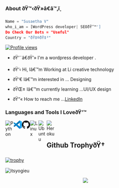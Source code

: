 
### About ðŸ™‹ðŸ»â€â™‚ï¸
```python
Name = "Susaetha V"
who_i_am = [WordPress developer| SEOðŸ’™']
Do Check Our Bots = "Useful"
Country = "ðŸ‡®ðŸ‡³"
```
[![Profile views](https://gpvc.arturio.dev/itsyogieu)](https://github.com/itsyogieu)





- ðŸ‘¨â€ðŸ’» I'm a wordpress developer .
- ðŸ‘‹ Hi, Iâ€™m Working at Li creative technology
- ðŸ‘€ Iâ€™m interested in ... Designing 
- ðŸŒ± Iâ€™m currently learning ...UI/UX design 

- ðŸ“« How to reach me ...[LinkedIn](https://www.linkedin.com/in/susaetha-vijayarao-001b89258)



<!---
itsyogieu/itsyogieu is a âœ¨ special âœ¨ repository because its `README.md` (this file) appears on your GitHub profile.
You can click the Preview link to take a look at your changes.
--->

### Languages and Tools I LoveðŸ’™
[<img align="left" alt="Python" width="26px" src="https://upload.wikimedia.org/wikipedia/commons/thumb/c/c3/Python-logo-notext.svg/600px-Python-logo-notext.svg.png" />](https://python.org/)
[<img align="left" alt="Visual Studio Code" width="26px" src="https://raw.githubusercontent.com/github/explore/80688e429a7d4ef2fca1e82350fe8e3517d3494d/topics/visual-studio-code/visual-studio-code.png" />](https://code.visualstudio.com/)
[<img align="left" alt="GitHub" width="26px" src="https://raw.githubusercontent.com/github/explore/78df643247d429f6cc873026c0622819ad797942/topics/github/github.png" />](https://git-scm.com/)
[<img align="left" alt="Linux" width="26px" src="https://telegra.ph/file/632a53dc7a08b08ebdeef.jpg" />](https://www.telegram.org/)
[<img align="left" alt="Ubuntu" width="26px" src="https://assets.ubuntu.com/v1/29985a98-ubuntu-logo32.png" />](https://www.ubuntu.com)
[<img align="left" alt="Heroku" width="26px" src="https://www.nicepng.com/png/full/223-2233246_heroku-logo-salesforce-heroku.png" />](https://heroku.com/)






    







<br />
<br />


## Github TrophyðŸ†

[![trophy](https://github-profile-trophy.vercel.app/?username=itsyogieu&theme=onedark)](https://github.com/itsyogieu)

<p><img align="center" src="https://github-readme-streak-stats.herokuapp.com/?user=itsyogieu&theme=chartreuse-dark&hide_border=True" alt="itsyogieu"/></p>

<p align="center">
    <img src="https://img.shields.io/badge/THANKS%20FOR-VISITING%20ðŸ’™-red?style=for-the-badge&logo=github"/>
</p>
